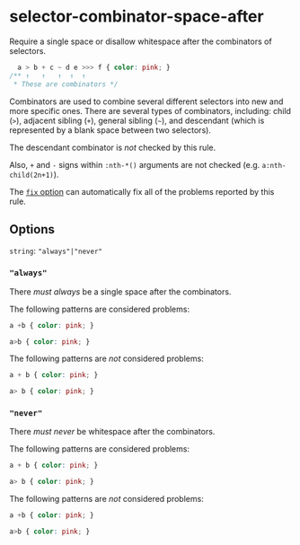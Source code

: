 # selector-combinator-space-after

Require a single space or disallow whitespace after the combinators of selectors.

<!-- prettier-ignore -->
```css
  a > b + c ~ d e >>> f { color: pink; }
/** ↑   ↑   ↑  ↑  ↑
 * These are combinators */
```

Combinators are used to combine several different selectors into new and more specific ones. There are several types of combinators, including: child (`>`), adjacent sibling (`+`), general sibling (`~`), and descendant (which is represented by a blank space between two selectors).

The descendant combinator is _not_ checked by this rule.

Also, `+` and `-` signs within `:nth-*()` arguments are not checked (e.g. `a:nth-child(2n+1)`).

The [`fix` option](https://github.com/stylelint/stylelint/tree/14.16.1/docs/user-guide/usage/options.md#fix) can automatically fix all of the problems reported by this rule.

## Options

`string`: `"always"|"never"`

### `"always"`

There _must always_ be a single space after the combinators.

The following patterns are considered problems:

<!-- prettier-ignore -->
```css
a +b { color: pink; }
```

<!-- prettier-ignore -->
```css
a>b { color: pink; }
```

The following patterns are _not_ considered problems:

<!-- prettier-ignore -->
```css
a + b { color: pink; }
```

<!-- prettier-ignore -->
```css
a> b { color: pink; }
```

### `"never"`

There _must never_ be whitespace after the combinators.

The following patterns are considered problems:

<!-- prettier-ignore -->
```css
a + b { color: pink; }
```

<!-- prettier-ignore -->
```css
a> b { color: pink; }
```

The following patterns are _not_ considered problems:

<!-- prettier-ignore -->
```css
a +b { color: pink; }
```

<!-- prettier-ignore -->
```css
a>b { color: pink; }
```

